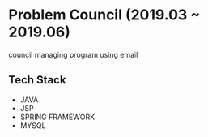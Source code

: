 # Problem Council (2019.03 ~ 2019.06)

council managing program using email

## Tech Stack  
- JAVA  
- JSP
- SPRING FRAMEWORK
- MYSQL